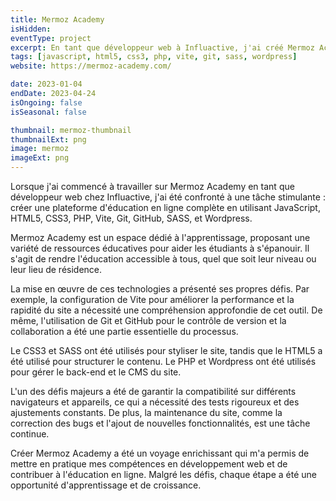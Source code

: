 ```yaml
---
title: Mermoz Academy
isHidden:
eventType: project
excerpt: En tant que développeur web à Influactive, j'ai créé Mermoz Academy, une plateforme d'éducation en ligne, en utilisant des technologies comme JavaScript, HTML5, CSS3 et PHP. Cela a nécessité une maîtrise de divers outils, dont Vite, Git, GitHub, SASS, et Wordpress. Chaque défi a été l'occasion d'apprendre et de grandir.
tags: [javascript, html5, css3, php, vite, git, sass, wordpress]
website: https://mermoz-academy.com/

date: 2023-01-04
endDate: 2023-04-24
isOngoing: false
isSeasonal: false

thumbnail: mermoz-thumbnail
thumbnailExt: png
image: mermoz
imageExt: png
---
```


Lorsque j'ai commencé à travailler sur Mermoz Academy en tant que développeur web chez Influactive, j'ai été confronté à une tâche stimulante : créer une plateforme d'éducation en ligne complète en utilisant JavaScript, HTML5, CSS3, PHP, Vite, Git, GitHub, SASS, et Wordpress.

Mermoz Academy est un espace dédié à l'apprentissage, proposant une variété de ressources éducatives pour aider les étudiants à s'épanouir. Il s'agit de rendre l'éducation accessible à tous, quel que soit leur niveau ou leur lieu de résidence.

La mise en œuvre de ces technologies a présenté ses propres défis. Par exemple, la configuration de Vite pour améliorer la performance et la rapidité du site a nécessité une compréhension approfondie de cet outil. De même, l'utilisation de Git et GitHub pour le contrôle de version et la collaboration a été une partie essentielle du processus.

Le CSS3 et SASS ont été utilisés pour styliser le site, tandis que le HTML5 a été utilisé pour structurer le contenu. Le PHP et Wordpress ont été utilisés pour gérer le back-end et le CMS du site.

L'un des défis majeurs a été de garantir la compatibilité sur différents navigateurs et appareils, ce qui a nécessité des tests rigoureux et des ajustements constants. De plus, la maintenance du site, comme la correction des bugs et l'ajout de nouvelles fonctionnalités, est une tâche continue.

Créer Mermoz Academy a été un voyage enrichissant qui m'a permis de mettre en pratique mes compétences en développement web et de contribuer à l'éducation en ligne. Malgré les défis, chaque étape a été une opportunité d'apprentissage et de croissance.
